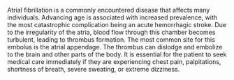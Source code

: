 Atrial fibrillation is a commonly encountered disease that affects many individuals. Advancing age is associated with increased prevalence, with the most catastrophic complication being an acute hemorrhagic stroke. Due to the irregularity of the atria, blood flow through this chamber becomes turbulent, leading to thrombus formation. The most common site for this embolus is the atrial appendage. The thrombus can dislodge and embolize to the brain and other parts of the body. It is essential for the patient to seek medical care immediately if they are experiencing chest pain, palpitations, shortness of breath, severe sweating, or extreme dizziness.